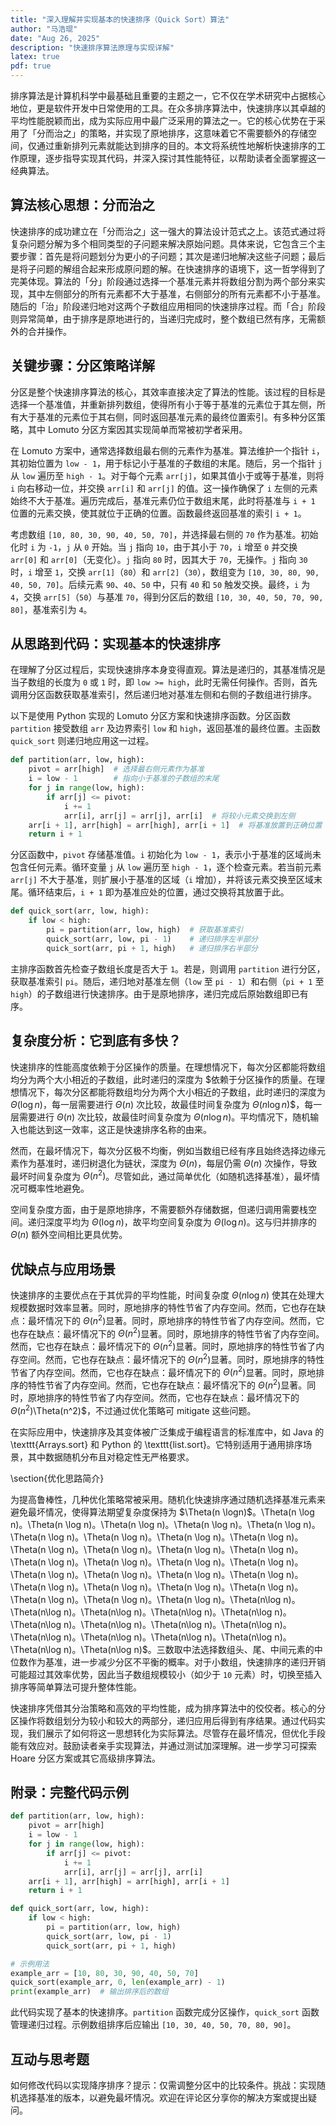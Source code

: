 ```yaml
---
title: "深入理解并实现基本的快速排序（Quick Sort）算法"
author: "马浩琨"
date: "Aug 26, 2025"
description: "快速排序算法原理与实现详解"
latex: true
pdf: true
---
```


排序算法是计算机科学中最基础且重要的主题之一，它不仅在学术研究中占据核心地位，更是软件开发中日常使用的工具。在众多排序算法中，快速排序以其卓越的平均性能脱颖而出，成为实际应用中最广泛采用的算法之一。它的核心优势在于采用了「分而治之」的策略，并实现了原地排序，这意味着它不需要额外的存储空间，仅通过重新排列元素就能达到排序的目的。本文将系统性地解析快速排序的工作原理，逐步指导实现其代码，并深入探讨其性能特征，以帮助读者全面掌握这一经典算法。

## 算法核心思想：分而治之

快速排序的成功建立在「分而治之」这一强大的算法设计范式之上。该范式通过将复杂问题分解为多个相同类型的子问题来解决原始问题。具体来说，它包含三个主要步骤：首先是将问题划分为更小的子问题；其次是递归地解决这些子问题；最后是将子问题的解组合起来形成原问题的解。在快速排序的语境下，这一哲学得到了完美体现。算法的「分」阶段通过选择一个基准元素并将数组分割为两个部分来实现，其中左侧部分的所有元素都不大于基准，右侧部分的所有元素都不小于基准。随后的「治」阶段递归地对这两个子数组应用相同的快速排序过程。而「合」阶段则异常简单，由于排序是原地进行的，当递归完成时，整个数组已然有序，无需额外的合并操作。

## 关键步骤：分区策略详解

分区是整个快速排序算法的核心，其效率直接决定了算法的性能。该过程的目标是选择一个基准值，并重新排列数组，使得所有小于等于基准的元素位于其左侧，所有大于基准的元素位于其右侧，同时返回基准元素的最终位置索引。有多种分区策略，其中 Lomuto 分区方案因其实现简单而常被初学者采用。

在 Lomuto 方案中，通常选择数组最右侧的元素作为基准。算法维护一个指针 `i`，其初始位置为 `low - 1`，用于标记小于基准的子数组的末尾。随后，另一个指针 `j` 从 `low` 遍历至 `high - 1`。对于每个元素 `arr[j]`，如果其值小于或等于基准，则将 `i` 向右移动一位，并交换 `arr[i]` 和 `arr[j]` 的值。这一操作确保了 `i` 左侧的元素始终不大于基准。遍历完成后，基准元素仍位于数组末尾，此时将基准与 `i + 1` 位置的元素交换，使其就位于正确的位置。函数最终返回基准的索引 `i + 1`。

考虑数组 `[10, 80, 30, 90, 40, 50, 70]`，并选择最右侧的 `70` 作为基准。初始化时 `i` 为 `-1`，`j` 从 `0` 开始。当 `j` 指向 `10`，由于其小于 `70`，`i` 增至 `0` 并交换 `arr[0]` 和 `arr[0]`（无变化）。`j` 指向 `80` 时，因其大于 `70`，无操作。`j` 指向 `30` 时，`i` 增至 `1`，交换 `arr[1]`（`80`）和 `arr[2]`（`30`），数组变为 `[10, 30, 80, 90, 40, 50, 70]`。后续元素 `90`、`40`、`50` 中，只有 `40` 和 `50` 触发交换。最终，`i` 为 `4`，交换 `arr[5]`（`50`）与基准 `70`，得到分区后的数组 `[10, 30, 40, 50, 70, 90, 80]`，基准索引为 `4`。

## 从思路到代码：实现基本的快速排序

在理解了分区过程后，实现快速排序本身变得直观。算法是递归的，其基准情况是当子数组的长度为 `0` 或 `1` 时，即 `low >= high`，此时无需任何操作。否则，首先调用分区函数获取基准索引，然后递归地对基准左侧和右侧的子数组进行排序。

以下是使用 Python 实现的 Lomuto 分区方案和快速排序函数。分区函数 `partition` 接受数组 `arr` 及边界索引 `low` 和 `high`，返回基准的最终位置。主函数 `quick_sort` 则递归地应用这一过程。

```python
def partition(arr, low, high):
    pivot = arr[high]  # 选择最右侧元素作为基准
    i = low - 1        # 指向小于基准的子数组的末尾
    for j in range(low, high):
        if arr[j] <= pivot:
            i += 1
            arr[i], arr[j] = arr[j], arr[i]  # 将较小元素交换到左侧
    arr[i + 1], arr[high] = arr[high], arr[i + 1]  # 将基准放置到正确位置
    return i + 1
```

分区函数中，`pivot` 存储基准值。`i` 初始化为 `low - 1`，表示小于基准的区域尚未包含任何元素。循环变量 `j` 从 `low` 遍历至 `high - 1`，逐个检查元素。若当前元素 `arr[j]` 不大于基准，则扩展小于基准的区域（`i` 增加），并将该元素交换至区域末尾。循环结束后，`i + 1` 即为基准应处的位置，通过交换将其放置于此。

```python
def quick_sort(arr, low, high):
    if low < high:
        pi = partition(arr, low, high)  # 获取基准索引
        quick_sort(arr, low, pi - 1)    # 递归排序左半部分
        quick_sort(arr, pi + 1, high)   # 递归排序右半部分
```

主排序函数首先检查子数组长度是否大于 `1`。若是，则调用 `partition` 进行分区，获取基准索引 `pi`。随后，递归地对基准左侧（`low` 至 `pi - 1`）和右侧（`pi + 1` 至 `high`）的子数组进行快速排序。由于是原地排序，递归完成后原始数组即已有序。

## 复杂度分析：它到底有多快？

快速排序的性能高度依赖于分区操作的质量。在理想情况下，每次分区都能将数组均分为两个大小相近的子数组，此时递归的深度为 $依赖于分区操作的质量。在理想情况下，每次分区都能将数组均分为两个大小相近的子数组，此时递归的深度为 $\Theta(\log n)$，每一层需要进行 $\Theta(n)$ 次比较，故最佳时间复杂度为 $\Theta(n\log n)$$，每一层需要进行 $\Theta(n)$ 次比较，故最佳时间复杂度为 $\Theta(n\log n)$。平均情况下，随机输入也能达到这一效率，这正是快速排序名称的由来。

然而，在最坏情况下，每次分区极不均衡，例如当数组已经有序且始终选择边缘元素作为基准时，递归树退化为链状，深度为 $\Theta(n)$，每层仍需 $\Theta(n)$ 次操作，导致最坏时间复杂度为 $\Theta(n^2)$。尽管如此，通过简单优化（如随机选择基准），最坏情况可概率性地避免。

空间复杂度方面，由于是原地排序，不需要额外存储数据，但递归调用需要栈空间。递归深度平均为 $\Theta(\log{n})$，故平均空间复杂度为 $\Theta(\log{n})$。这与归并排序的 $\Theta(n)$ 额外空间相比更具优势。

## 优缺点与应用场景

快速排序的主要优点在于其优异的平均性能，时间复杂度 $\Theta(n \log{n})$ 使其在处理大规模数据时效率显著。同时，原地排序的特性节省了内存空间。然而，它也存在缺点：最坏情况下的 $\Theta(n^2)$显著。同时，原地排序的特性节省了内存空间。然而，它也存在缺点：最坏情况下的 $\Theta(n^2)$显著。同时，原地排序的特性节省了内存空间。然而，它也存在缺点：最坏情况下的 $\Theta(n^2)$显著。同时，原地排序的特性节省了内存空间。然而，它也存在缺点：最坏情况下的 $\Theta(n^2)$显著。同时，原地排序的特性节省了内存空间。然而，它也存在缺点：最坏情况下的 $\Theta(n^2)$显著。同时，原地排序的特性节省了内存空间。然而，它也存在缺点：最坏情况下的 $\Theta(n^2)$显著。同时，原地排序的特性节省了内存空间。然而，它也存在缺点：最坏情况下的 $\Theta(n^2)$\Theta(n^2)$，不过通过优化策略可 mitigate 这些问题。

在实际应用中，快速排序及其变体被广泛集成于编程语言的标准库中，如 Java 的 \texttt{Arrays.sort} 和 Python 的 \texttt{list.sort}。它特别适用于通用排序场景，其中数据随机分布且对稳定性无严格要求。

\section{优化思路简介}

为提高鲁棒性，几种优化策略常被采用。随机化快速排序通过随机选择基准元素来避免最坏情况，使得算法期望复杂度保持为 $\Theta(n \logn)$。\Theta(n \log n)$。$\Theta(n \log n)$。$\Theta(n \log n)$。$\Theta(n \log n)$。$\Theta(n \log n)$。$\Theta(n \log n)$。$\Theta(n \log n)$。$\Theta(n \log n)$。$\Theta(n \log n)$。$\Theta(n \log n)$。$\Theta(n \log n)$。$\Theta(n \log n)$。$\Theta(n \log n)$。$\Theta(n \log n)$。$\Theta(n \log n)$。$\Theta(n \log n)$。$\Theta(n \log n)$。$\Theta(n \log n)$。$\Theta(n \log n)$。$\Theta(n \log n)$。$\Theta(n \log n)$。$\Theta(n \log n)$。$\Theta(n \log n)$。$\Theta(n \log n)$。$\Theta(n \log n)$。$\Theta(n \log n)$。$\Theta(n \log n)$。$\Theta(n \log n)$。$\Theta(n\log n)$。$\Theta(n\log n)$。$\Theta(n\log n)$。$\Theta(n\log n)$。$\Theta(n\log n)$。$\Theta(n\log n)$。$\Theta(n\log n)$。$\Theta(n\log n)$。$\Theta(n\log n)$。$\Theta(n\log n)$。$\Theta(n\log n)$。$\Theta(n\log n)$。$\Theta(n\log n)$。$\Theta(n\log n)$。$\Theta(n\log n)$。三数取中法选择数组头、尾、中间元素的中位数作为基准，进一步减少分区不平衡的概率。对于小数组，快速排序的递归开销可能超过其效率优势，因此当子数组规模较小（如少于 `10` 元素）时，切换至插入排序等简单算法可提升整体性能。


快速排序凭借其分治策略和高效的平均性能，成为排序算法中的佼佼者。核心的分区操作将数组划分为较小和较大的两部分，递归应用后得到有序结果。通过代码实现，我们展示了如何将这一思想转化为实际算法。尽管存在最坏情况，但优化手段能有效应对。鼓励读者亲手实现算法，并通过测试加深理解。进一步学习可探索 Hoare 分区方案或其它高级排序算法。

## 附录：完整代码示例

```python
def partition(arr, low, high):
    pivot = arr[high]
    i = low - 1
    for j in range(low, high):
        if arr[j] <= pivot:
            i += 1
            arr[i], arr[j] = arr[j], arr[i]
    arr[i + 1], arr[high] = arr[high], arr[i + 1]
    return i + 1

def quick_sort(arr, low, high):
    if low < high:
        pi = partition(arr, low, high)
        quick_sort(arr, low, pi - 1)
        quick_sort(arr, pi + 1, high)

# 示例用法
example_arr = [10, 80, 30, 90, 40, 50, 70]
quick_sort(example_arr, 0, len(example_arr) - 1)
print(example_arr)  # 输出排序后的数组
```

此代码实现了基本的快速排序。`partition` 函数完成分区操作，`quick_sort` 函数管理递归过程。示例数组排序后应输出 `[10, 30, 40, 50, 70, 80, 90]`。

## 互动与思考题

如何修改代码以实现降序排序？提示：仅需调整分区中的比较条件。挑战：实现随机选择基准的版本，以避免最坏情况。欢迎在评论区分享你的解决方案或提出疑问。
